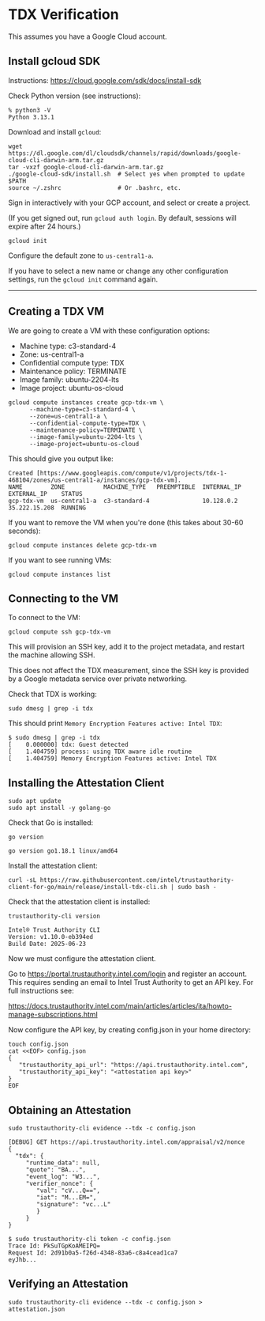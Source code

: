 # TDX Verification

This assumes you have a Google Cloud account.

## Install gcloud SDK

Instructions: https://cloud.google.com/sdk/docs/install-sdk

Check Python version (see instructions):

```
% python3 -V
Python 3.13.1
```

Download and install `gcloud`:

```
wget https://dl.google.com/dl/cloudsdk/channels/rapid/downloads/google-cloud-cli-darwin-arm.tar.gz
tar -vxzf google-cloud-cli-darwin-arm.tar.gz
./google-cloud-sdk/install.sh  # Select yes when prompted to update $PATH
source ~/.zshrc                # Or .bashrc, etc.
```

Sign in interactively with your GCP account, and select or create a project.

(If you get signed out, run `gcloud auth login`. By default, sessions
will expire after 24 hours.)

```
gcloud init
```

Configure the default zone to `us-central1-a`.

If you have to select a new name or change any other configuration
settings, run the `gcloud init` command again.

---

## Creating a TDX VM

We are going to create a VM with these configuration options:

- Machine type: c3-standard-4
- Zone: us-central1-a
- Confidential compute type: TDX
- Maintenance policy: TERMINATE
- Image family: ubuntu-2204-lts
- Image project: ubuntu-os-cloud

```
gcloud compute instances create gcp-tdx-vm \
      --machine-type=c3-standard-4 \
      --zone=us-central1-a \
      --confidential-compute-type=TDX \
      --maintenance-policy=TERMINATE \
      --image-family=ubuntu-2204-lts \
      --image-project=ubuntu-os-cloud
```

This should give you output like:

```
Created [https://www.googleapis.com/compute/v1/projects/tdx-1-468104/zones/us-central1-a/instances/gcp-tdx-vm].
NAME        ZONE           MACHINE_TYPE   PREEMPTIBLE  INTERNAL_IP  EXTERNAL_IP    STATUS
gcp-tdx-vm  us-central1-a  c3-standard-4               10.128.0.2   35.222.15.208  RUNNING
```

If you want to remove the VM when you're done (this takes about 30-60 seconds):

```
gcloud compute instances delete gcp-tdx-vm
```

If you want to see running VMs:

```
gcloud compute instances list
```

## Connecting to the VM

To connect to the VM:

```
gcloud compute ssh gcp-tdx-vm
```

This will provision an SSH key, add it to the project metadata, and
restart the machine allowing SSH.

This does not affect the TDX measurement, since the SSH key is
provided by a Google metadata service over private networking.

Check that TDX is working:

```
sudo dmesg | grep -i tdx
```

This should print `Memory Encryption Features active: Intel TDX`:

```
$ sudo dmesg | grep -i tdx
[    0.000000] tdx: Guest detected
[    1.404759] process: using TDX aware idle routine
[    1.404759] Memory Encryption Features active: Intel TDX
```

## Installing the Attestation Client

```
sudo apt update
sudo apt install -y golang-go
```

Check that Go is installed:

```
go version
```

```
go version go1.18.1 linux/amd64
```

Install the attestation client:

```
curl -sL https://raw.githubusercontent.com/intel/trustauthority-client-for-go/main/release/install-tdx-cli.sh | sudo bash -
```

Check that the attestation client is installed:

```
trustauthority-cli version
```

```
Intel® Trust Authority CLI
Version: v1.10.0-eb394ed
Build Date: 2025-06-23
```

Now we must configure the attestation client.

Go to https://portal.trustauthority.intel.com/login and register
an account. This requires sending an email to Intel Trust Authority
to get an API key. For full instructions see:

https://docs.trustauthority.intel.com/main/articles/articles/ita/howto-manage-subscriptions.html

Now configure the API key, by creating config.json in your home directory:

```
touch config.json
cat <<EOF> config.json
{
   "trustauthority_api_url": "https://api.trustauthority.intel.com",
   "trustauthority_api_key": "<attestation api key>"
}
EOF
```

## Obtaining an Attestation

```
sudo trustauthority-cli evidence --tdx -c config.json
```

```
[DEBUG] GET https://api.trustauthority.intel.com/appraisal/v2/nonce
{
  "tdx": {
     "runtime_data": null,
     "quote": "BA...",
     "event_log": "W3...",
     "verifier_nonce": {
        "val": "cV...Q==",
        "iat": "M...EM=",
        "signature": "vc...L"
        }
     }
}
```

```
$ sudo trustauthority-cli token -c config.json
Trace Id: PkSuTGpKoAMEIPQ=
Request Id: 2d91b0a5-f26d-4348-83a6-c8a4cead1ca7
eyJhb...
```

## Verifying an Attestation

```
sudo trustauthority-cli evidence --tdx -c config.json > attestation.json
```
